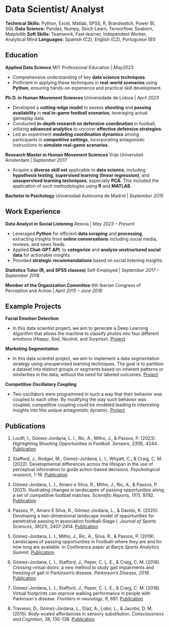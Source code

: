 # Data Scientist/ Analyst

**Technical Skills:** Python, Excel, Matlab, SPSS, R, Brandwatch, Power BI, SQL
**Data Science:** Pandas, Numpy, Skicit-Learn, Tensorflow, Seaborn, Matplotlib
**Soft Skills:** Teamwork, Fast-learner, Independent Worker, Analytical Mind
**Languages:** Spanish (C2), English (C2), Portuguese (B1)

## Education
**Applied Data Science** 
MIT Professional Education | _May2023_
- Comprehensive understanding of key **data science techniques**. 
- Proficient in applying these techniques in **real-world scenarios** using **Python**, ensuring hands-on experience and practical skill development. 

**Ph.D. in Human Movement Sciences** 
Universidade de Lisboa | _April 2023_
-	Developed a **cutting-edge model** to assess **shooting** and **passing availability** in **real in-game football scenarios**, leveraging actual gameplay data. 
-	Conducted **in-depth research on defensive coordination** in football, utilizing **advanced analytics** to uncover **effective defensive strategies**. 
-	Led an experiment **modeling coordination dynamics** among participants in **competitive settings**, incorporating antagonistic instructions to **simulate real-game scenarios**. 

**Research Master in Human Movement Sciences** 
Vrije Universiteit Amsterdam | _September 2017_
- Acquire a **diverse skill set** applicable to **data science**, including **hypothesis testing**, **supervised learning (linear regression)**, and **unsupervised learning techniques**, especially **PCA**. This included the application of such methodologies using **R** and **MATLAB**. 

**Bachelor in Psichology**
Universidad Autónoma de Madrid | _September 2015_

## Work Experience
**Data Analyst in Social Listening**
Atrevia | _May 2023 – Present_
- Leveraged **Python** for efficient **data scraping** and **processing**, extracting insights from **online conversations** including social media, reviews, and news feeds.
- Applied **Chat-GPT API**, to **categorize** and **analyze unstructured social data** for actionable insights.
- Provided **strategic recommendations** based on social listening insights.

**Statistics Tutor (R, and SPSS classes)**
Self-Employed | _September 2017 – September 2018_

**Member of the Organization Committee**
6th Iberian Congress of Perception and Action | _April 2015 – June 2016_


## Example Projects

**Facial Emotion Detection**
- In this data scientist project, we aim to generate a Deep Learning Algorithm that allows the machine to classify photos into four different emotions (_Happy_, _Sad_, _Neutral_, and _Surprise_). [Project](https://github.com/luisjordana/Facial_Emotion_Detection)

**Marketing Segmentation** 
- In this data scientist project, we aim to implement a data segmentation strategy using unsupervised learning techniques. The goal is to partition a dataset into distinct groups or segments based on inherent patterns or similarities in the data, without the need for labeled outcomes.
[Project](https://github.com/luisjordana/Marketing_Segmentation)

**Competitive Oscillatory Coupling**
- Two oscillators were programmed in such a way that their behavior was coupled to each other. By modifying the way such behavior was coupled, competitive coupling could be modeled leading to interesting insights into this unique antagonistic dynamic.
[Project](https://github.com/luisjordana/competitive_model)

## Publications
1. Loutfi, I., Gómez-Jordana, L. I., Ric, A., Milho, J., & Passos, P. (2023). Highlighting Shooting Opportunities in Football. _Sensors_, _23_(9), 4244. [Publication](https://www.mdpi.com/1424-8220/23/9/4244/pdf)

2. Stafford, J., Rodger, M., Gómez-Jordana, L. I., Whyatt, C., & Craig, C. M. (2022). Developmental differences across the lifespan in the use of perceptual information to guide action-based decisions. _Psychological research_, 1-16. [Publication](https://link.springer.com/article/10.1007/s00426-021-01476-8)

3. Gómez-Jordana, L. I., Amaro e Silva, R., Milho, J., Ric, A., & Passos, P. (2021). Illustrating changes in landscapes of passing opportunities along a set of competitive football matches. _Scientific Reports_, _11_(1), 9792. [Publication](https://www.nature.com/articles/s41598-021-89184-6)

4. Passos, P., Amaro E Silva, R., Gómez-Jordana, L., & Davids, K. (2020). Developing a two-dimensional landscape model of opportunities for penetrative passing in association football–Stage I. _Journal of Sports Sciences_, _38_(21), 2407-2414. [Publication](https://shura.shu.ac.uk/26918/3/Davids_DevelopingTwo-Dimensional%28AM%29.pdf)

5. Gómez-Jordana, L. I., Milho, J., Ric, Á., Silva, R., & Passos, P. (2019). Landscapes of passing opportunities in Football–where they are and for how long are available. In Conference paper at _Barça Sports Analytics Summit_. [Publication](https://static.capabiliaserver.com/frontend/clients/barca/wp_prod/wp-content/uploads/2020/01/a41ec6ba-final_paper_barcelona-luis-gomez-jordana.pdf)

6. Gómez-Jordana, L. I., Stafford, J., Peper, C. L. E., & Craig, C. M. (2018). Crossing virtual doors: a new method to study gait impairments and freezing of gait in Parkinson’s disease. _Parkinson’s Disease_, _2018_. [Publication](https://www.hindawi.com/journals/pd/2018/2957427/)

7. Gómez-Jordana, L. I., Stafford, J., Peper, C. L. E., & Craig, C. M. (2018). Virtual footprints can improve walking performance in people with Parkinson's disease. _Frontiers in neurology_, _9_, 681. [Publication](https://www.frontiersin.org/journals/neurology/articles/10.3389/fneur.2018.00681/full)

8. Travieso, D., Gómez-Jordana, L., Díaz, A., Lobo, L., & Jacobs, D. M. (2015). Body-scaled affordances in sensory substitution. _Consciousness and Cognition_, _38_, 130-138. [Publication](https://www.sciencedirect.com/science/article/abs/pii/S1053810015300490)
